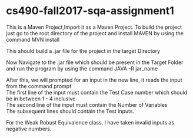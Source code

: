 # cs490-fall2017-sqa-assignment1
This is a Maven Project,Import it as a Maven Project. To build the project just go to the root directory of the project and install MAVEN 
by using the command
MVN install

This should build a .jar file for the project in the target Directory

Now Navigate to the .jar file which should be present in the Target Folder and run the program by using the command
JAVA -R jar_name

After this, we will prompted for an input in the new line, it reads the input from the command prompt    
The first line of the input must contain the Test Case number which should be in between 1 - 4 inclusive  
The second line of the input must contain the Number of Variables  
The subsequent lines should contain the Test inputs.  


For the Weak Robust Equivalence class, I have taken invalid inputs as negative numbers.
